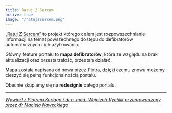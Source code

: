 ```yaml
---
title: Ratuj Z Sercem
active: true
image: "/ratujzsercem.png"
---
```


[„Ratuj Z Sercem”](https://ratujzsercem.pl/ "przejdź na ratujzsercem.pl") to projekt którego celem jest rozpowszechnianie informacji na temat powszechnego dostępu do defibratorów automatycznych i ich użytkowania.

Główny feature portalu to **mapa defibratorów**, która ze względu na brak aktualizacji oraz przestarzałość, przestała działać.

Mapa została napisana od nowa przez Piotra, dzięki czemu znowu możemy cieszyć się pełną funkcjonalnością portalu.

Obecnie skupiamy się na **redesignie** całego portalu.

---

[_Wywiad z Piotrem Korlaga i dr n. med. Wojciech Rychlik przeprowadzony przez dr Macieja Kaweckiego_](https://fb.watch/9TpRwipMI8/ "przejdź na facebook'a")
